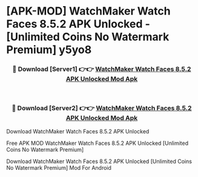 # [APK-MOD] WatchMaker Watch Faces 8.5.2 APK Unlocked - [Unlimited Coins No Watermark Premium] y5yo8



<div align="center">
<h3>🔴 Download [Server1] 👉👉 <a href="https://momento.my/?title=WatchMaker_Watch_Faces_8.5.2_APK_Unlocked">WatchMaker Watch Faces 8.5.2 APK Unlocked Mod Apk</a></h3><br>

<h3>🔴 Download [Server2] 👉👉 <a href="https://momento.my/?title=WatchMaker_Watch_Faces_8.5.2_APK_Unlocked">WatchMaker Watch Faces 8.5.2 APK Unlocked Mod Apk</a></h3>
</div>



Download WatchMaker Watch Faces 8.5.2 APK Unlocked 

Free APK MOD WatchMaker Watch Faces 8.5.2 APK Unlocked [Unlimited Coins No Watermark Premium]

Download WatchMaker Watch Faces 8.5.2 APK Unlocked [Unlimited Coins No Watermark Premium] Mod For Android
